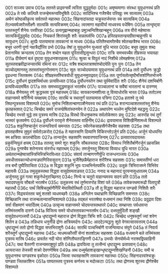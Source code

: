 001  सञ्जय उवाच
001a ततस्ते प्राद्रवन्सर्वे त्वरिता युद्धदुर्मदाः
001c अमृष्यमाणाः संरब्धा युयुधानरथं प्रति
002a ते रथैः कल्पितै राजन्हेमरूप्यविभूषितैः
002c सादिभिश्च गजैश्चैव परिवव्रुः स्म सात्वतम्
003a अथैनं कोष्ठकीकृत्य सर्वतस्ते महारथाः
003c सिंहनादांस्तदा चक्रुस्तर्जयन्तः स्म सात्यकिम्
004a तेऽभ्यवर्षञ्शरैस्तीक्ष्णैः सात्यकिं सत्यविक्रमम्
004c त्वरमाणा महावीर्या माधवस्य वधैषिणः
005a तान्दृष्ट्वा पततस्तूर्णं शैनेयः परवीरहा
005c प्रत्यगृह्णान्महाबाहुः प्रमुञ्चन्विशिखान्बहून्
006a तत्र वीरो महेष्वासः सात्यकिर्युद्धदुर्मदः
006c निचकर्त शिरांस्युग्रैः शरैः सन्नतपर्वभिः
007a हस्तिहस्तान्हयग्रीवान्बाहूनपि च सायुधान्
007c क्षुरप्रैः पातयामास तावकानां स माधवः
008a पतितैश्चामरैश्चैव श्वेतच्छत्रैश्च भारत
008c बभूव धरणी पूर्णा नक्षत्रैर्द्यौरिव प्रभो
009a तेषां तु युयुधानेन युध्यतां युधि भारत
009c बभूव तुमुलः शब्दः प्रेतानामिव क्रन्दताम्
010a तेन शब्देन महता पूरितासीद्वसुन्धरा
010c रात्रिः समभवच्चैव तीव्ररूपा भयावहा
011a दीर्यमाणं बलं दृष्ट्वा युयुधानशराहतम्
011c श्रुत्वा च विपुलं नादं निशीथे लोमहर्षणम्
012a सुतस्तवाब्रवीद्राजन्सारथिं रथिनां वरः
012c यत्रैष शब्दस्तत्राश्वांश्चोदयेति पुनः पुनः
013a तेन सञ्चोद्यमानस्तु ततस्तांस्तुरगोत्तमान्
013c सूतः सञ्चोदयामास युयुधानरथं प्रति
014a ततो दुर्योधनः क्रुद्धो दृढधन्वा जितक्लमः
014c शीघ्रहस्तश्चित्रयोधी युयुधानमुपाद्रवत्
015a ततः पूर्णायतोत्सृष्टैर्मांसशोणितभोजनैः
015c दुर्योधनं द्वादशभिर्माधवः प्रत्यविध्यत
016a दुर्योधनस्तेन तथा पूर्वमेवार्दितः शरैः
016c शैनेयं दशभिर्बाणैः प्रत्यविध्यदमर्षितः
017a ततः समभवद्युद्धमाकुलं भरतर्षभ
017c पाञ्चालानां च सर्वेषां भारतानां च दारुणम्
018a शैनेयस्तु रणे क्रुद्धस्तव पुत्रं महारथम्
018c सायकानामशीत्या तु विव्याधोरसि भारत
019a ततोऽस्य वाहान्समरे शरैर्निन्ये यमक्षयम्
019c सारथिं च रथात्तूर्णं पातयामास पत्रिणा
020a हताश्वे तु रथे तिष्ठन्पुत्रस्तव विशाम्पते
020c मुमोच निशितान्बाणाञ्शैनेयस्य रथं प्रति
021a शरान्पञ्चाशतस्तांस्तु शैनेयः कृतहस्तवत्
021c चिच्छेद समरे राजन्प्रेषितांस्तनयेन ते
022a अथापरेण भल्लेन मुष्टिदेशे महद्धनुः
022c चिच्छेद रभसो युद्धे तव पुत्रस्य मारिष
023a विरथो विधनुष्कश्च सर्वलोकेश्वरः प्रभुः
023c आरुरोह रथं तूर्णं भास्वरं कृतवर्मणः
024a दुर्योधने परावृत्ते शैनेयस्तव वाहिनीम्
024c द्रावयामास विशिखैर्निशामध्ये विशाम्पते
025a शकुनिश्चार्जुनं राजन्परिवार्य समन्ततः
025c रथैरनेकसाहस्रैर्गजैश्चैव सहस्रशः
025e तथा हयसहस्रैश्च तुमुलं सर्वतोऽकरोत्
026a ते महास्त्राणि दिव्यानि विकिरन्तोऽर्जुनं प्रति
026c अर्जुनं योधयन्ति स्म क्षत्रियाः कालचोदिताः
027a तान्यर्जुनः सहस्राणि रथवारणवाजिनाम्
027c प्रत्यवारयदायस्तः प्रकुर्वन्विपुलं क्षयम्
028a ततस्तु समरे शूरः शकुनिः सौबलस्तदा
028c विव्याध निशितैर्बाणैरर्जुनं प्रहसन्निव
029a पुनश्चैव शतेनास्य संरुरोध महारथम्
029c तमर्जुनस्तु विंशत्या विव्याध युधि भारत
030a अथेतरान्महेष्वासांस्त्रिभिस्त्रिभिरविध्यत
030c संवार्य तान्बाणगणैर्युधि राजन्धनञ्जयः
030e अवधीत्तावकान्योधान्वज्रपाणिरिवासुरान्
031a भुजैश्छिन्नैर्महाराज शरीरैश्च सहस्रशः
031c समास्तीर्णा धरा तत्र बभौ पुष्पैरिवाचिता
032a स विद्ध्वा शकुनिं भूयः पञ्चभिर्नतपर्वभिः
032c उलूकं त्रिभिराजघ्ने त्रिभिरेव महायसैः
033a तमुलूकस्तथा विद्ध्वा वासुदेवमताडयत्
033c ननाद च महानादं पूरयन्वसुधातलम्
034a अर्जुनस्तु द्रुतं गत्वा शकुनेर्धनुराच्छिनत्
034c निन्ये च चतुरो वाहान्यमस्य सदनं प्रति
035a ततो रथादवप्लुत्य सौबलो भरतर्षभ
035c उलूकस्य रथं तूर्णमारुरोह विशां पते
036a तावेकरथमारूढौ पितापुत्रौ महारथौ
036c पार्थं सिषिचतुर्बाणैर्गिरिं मेघाविवोत्थितौ
037a तौ तु विद्ध्वा महाराज पाण्डवो निशितैः शरैः
037c विद्रावयंस्तव चमूं शतशो व्यधमच्छरैः
038a अनिलेन यथाभ्राणि विच्छिन्नानि समन्ततः
038c विच्छिन्नानि तथा राजन्बलान्यासन्विशाम्पते
039a तद्बलं भरतश्रेष्ठ वध्यमानं तथा निशि
039c प्रदुद्राव दिशः सर्वा वीक्षमाणं भयार्दितम्
040a उत्सृज्य वाहान्समरे चोदयन्तस्तथापरे
040c सम्भ्रान्ताः पर्यधावन्त तस्मिंस्तमसि दारुणे
041a विजित्य समरे योधांस्तावकान्भरतर्षभ
041c दध्मतुर्मुदितौ शङ्खौ वासुदेवधनञ्जयौ
042a धृष्टद्युम्नो महाराज द्रोणं विद्ध्वा त्रिभिः शरैः
042c चिच्छेद धनुषस्तूर्णं ज्यां शरेण शितेन ह
043a तन्निधाय धनुर्नीडे द्रोणः क्षत्रियमर्दनः
043c आददेऽन्यद्धनुः शूरो वेगवत्सारवत्तरम्
044a धृष्टद्युम्नं ततो द्रोणो विद्ध्वा सप्तभिराशुगैः
044c सारथिं पञ्चभिर्बाणै राजन्विव्याध संयुगे
045a तं निवार्य शरैस्तूर्णं धृष्टद्युम्नो महारथः
045c व्यधमत्कौरवीं सेनां शतशोऽथ सहस्रशः
046a वध्यमाने बले तस्मिंस्तव पुत्रस्य मारिष
046c प्रावर्तत नदी घोरा शोणितौघतरङ्गिणी
047a उभयोः सेनयोर्मध्ये नराश्वद्विपवाहिनी
047c यथा वैतरणी राजन्यमराष्ट्रपुरं प्रति
048a द्रावयित्वा तु तत्सैन्यं धृष्टद्युम्नः प्रतापवान्
048c अत्यराजत तेजस्वी शक्रो देवगणेष्विव
049a अथ दध्मुर्महाशङ्खान्धृष्टद्युम्नशिखण्डिनौ
049c यमौ च युयुधानश्च पाण्डवश्च वृकोदरः
050a जित्वा रथसहस्राणि तावकानां महारथाः
050c सिंहनादरवांश्चक्रुः पाण्डवा जितकाशिनः
051a पश्यतस्तव पुत्रस्य कर्णस्य च मदोत्कटाः
051c तथा द्रोणस्य शूरस्य द्रौणेश्चैव विशाम्पते

